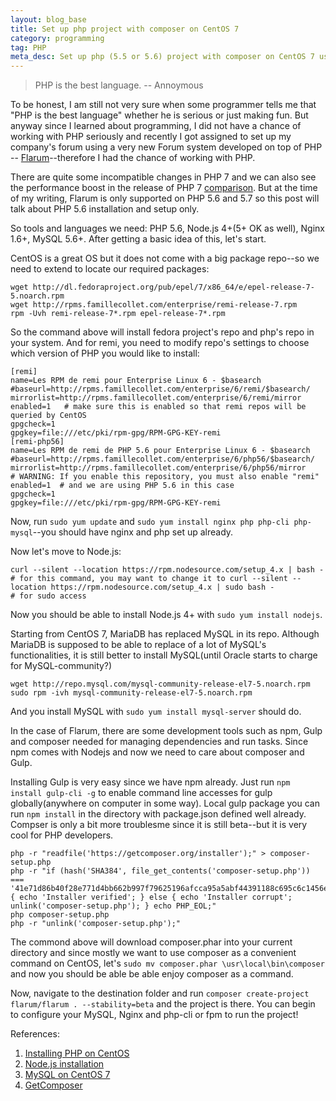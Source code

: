 ```yaml
---
layout: blog_base
title: Set up php project with composer on CentOS 7
category: programming
tag: PHP
meta_desc: Set up php (5.5 or 5.6) project with composer on CentOS 7 using Flarum as an example.
---
```


> PHP is the best language.  -- Annoymous

To be honest, I am still not very sure when some programmer tells me that "PHP is the best language" whether he is serious or just making fun. But anyway since I learned about programming, I did not have a chance of working with PHP seriously and recently I got assigned to set up my company's forum using a very new Forum system developed on top of PHP -- [Flarum](http://flarum.org/)--therefore I had the chance of working with PHP.

There are quite some incompatible changes in PHP 7 and we can also see the performance boost in the release of PHP 7 [comparison](https://www.besthostnews.com/php-5-6-vs-hhvm-3-7-vs-php-7-benchmarks/). But at the time of my writing, Flarum is only supported on PHP 5.6 and 5.7 so this post will talk about PHP 5.6 installation and setup only.

So tools and languages we need: PHP 5.6, Node.js 4+(5+ OK as well), Nginx 1.6+, MySQL 5.6+. After getting a basic idea of this, let's start.

CentOS is a great OS but it does not come with a big package repo--so we need to extend to locate our required packages:

~~~
wget http://dl.fedoraproject.org/pub/epel/7/x86_64/e/epel-release-7-5.noarch.rpm
wget http://rpms.famillecollet.com/enterprise/remi-release-7.rpm
rpm -Uvh remi-release-7*.rpm epel-release-7*.rpm
~~~

So the command above will install fedora project's repo and php's repo in your system. And for remi, you need to modify repo's settings to choose which version of PHP you would like to install:

~~~
[remi]
name=Les RPM de remi pour Enterprise Linux 6 - $basearch
#baseurl=http://rpms.famillecollet.com/enterprise/6/remi/$basearch/
mirrorlist=http://rpms.famillecollet.com/enterprise/6/remi/mirror
enabled=1   # make sure this is enabled so that remi repos will be queried by CentOS
gpgcheck=1
gpgkey=file:///etc/pki/rpm-gpg/RPM-GPG-KEY-remi
[remi-php56]
name=Les RPM de remi de PHP 5.6 pour Enterprise Linux 6 - $basearch
#baseurl=http://rpms.famillecollet.com/enterprise/6/php56/$basearch/
mirrorlist=http://rpms.famillecollet.com/enterprise/6/php56/mirror
# WARNING: If you enable this repository, you must also enable "remi"
enabled=1  # and we are using PHP 5.6 in this case
gpgcheck=1
gpgkey=file:///etc/pki/rpm-gpg/RPM-GPG-KEY-remi
~~~

Now, run `sudo yum update` and `sudo yum install nginx php php-cli php-mysql`--you should have nginx and php set up already.

Now let's move to Node.js:

~~~
curl --silent --location https://rpm.nodesource.com/setup_4.x | bash -
# for this command, you may want to change it to curl --silent --location https://rpm.nodesource.com/setup_4.x | sudo bash -
# for sudo access
~~~

Now you should be able to install Node.js 4+ with `sudo yum install nodejs`.

Starting from CentOS 7, MariaDB has replaced MySQL in its repo. Although MariaDB is supposed to be able to replace of a lot of MySQL's functionalities, it is still better to install MySQL(until Oracle starts to charge for MySQL-community?)

~~~
wget http://repo.mysql.com/mysql-community-release-el7-5.noarch.rpm
sudo rpm -ivh mysql-community-release-el7-5.noarch.rpm
~~~

And you install MySQL with `sudo yum install mysql-server` should do.

In the case of Flarum, there are some development tools such as npm, Gulp and composer needed for managing dependencies and run tasks. Since npm comes with Nodejs and now we need to care about composer and Gulp.

Installing Gulp is very easy since we have npm already. Just run `npm install gulp-cli -g` to enable command line accesses for gulp globally(anywhere on computer in some way). Local gulp package you can run `npm install` in the directory with package.json defined well already. Compser is only a bit more troublesme since it is still beta--but it is very cool for PHP developers.

~~~
php -r "readfile('https://getcomposer.org/installer');" > composer-setup.php
php -r "if (hash('SHA384', file_get_contents('composer-setup.php')) === '41e71d86b40f28e771d4bb662b997f79625196afcca95a5abf44391188c695c6c1456e16154c75a211d238cc3bc5cb47') { echo 'Installer verified'; } else { echo 'Installer corrupt'; unlink('composer-setup.php'); } echo PHP_EOL;"
php composer-setup.php
php -r "unlink('composer-setup.php');"
~~~

The commond above will download composer.phar into your current directory and since mostly we want to use composer as a convenient command on CentOS, let's `sudo mv composer.phar \usr\local\bin\composer` and now you should be able be able enjoy composer as a command.

Now, navigate to the destination folder and run `composer create-project flarum/flarum . --stability=beta` and the project is there. You can begin to configure your MySQL, Nginx and php-cli or fpm to run the project!

References:

1. [Installing PHP on CentOS](https://www.digitalocean.com/community/questions/how-to-install-php-5-6-on-centos-7-0-x64)
2. [Node.js installation](https://nodejs.org/en/download/package-manager/#enterprise-linux-and-fedora)
3. [MySQL on CentOS 7](https://www.linode.com/docs/databases/mysql/how-to-install-mysql-on-centos-7)
4. [GetComposer](https://getcomposer.org/download/)
